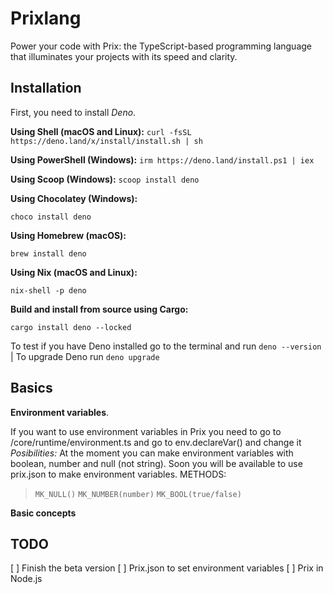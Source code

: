 # Prixlang
Power your code with Prix: the TypeScript-based programming language that illuminates your projects with its speed and clarity.

## Installation
First, you need to install *Deno*.

**Using Shell (macOS and Linux):**
`curl -fsSL https://deno.land/x/install/install.sh | sh`

**Using PowerShell (Windows):**
`irm https://deno.land/install.ps1 | iex`

**Using Scoop (Windows):**
`scoop install deno`

**Using Chocolatey (Windows):**

`choco install deno`

**Using Homebrew (macOS):**

`brew install deno`

**Using Nix (macOS and Linux):**

`nix-shell -p deno`

**Build and install from source using Cargo:**

`cargo install deno --locked`

To test if you have Deno installed go to the terminal and run `deno --version` | To upgrade Deno run `deno upgrade`

## Basics
**Environment variables**.

If you want to use environment variables in Prix you need to go to /core/runtime/environment.ts and go to env.declareVar() and change it
*Posibilities:* At the moment you can make environment variables with boolean, number and null (not string). Soon you will be available to use prix.json to make environment variables.
METHODS: 
> `MK_NULL()`
> `MK_NUMBER(number)`
> `MK_BOOL(true/false)`

**Basic concepts**

## TODO
[ ] Finish the beta version
[ ] Prix.json to set environment variables
[ ] Prix in Node.js

